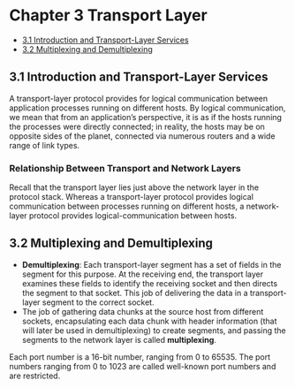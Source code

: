# Chapter 3 Transport Layer

- [3.1 Introduction and Transport-Layer Services](#31-Introduction-and-Transport-Layer-Services)
- [3.2 Multiplexing and Demultiplexing](#32-Multiplexing-and-Demultiplexing)

## 3.1 Introduction and Transport-Layer Services

A transport-layer protocol provides for logical communication between application processes running
on different hosts. By logical communication, we mean that from an application’s perspective, it is as if
the hosts running the processes were directly connected; in reality, the hosts may be on opposite sides
of the planet, connected via numerous routers and a wide range of link types.

### Relationship Between Transport and Network Layers

Recall that the transport layer lies just above the network layer in the protocol stack. Whereas a
transport-layer protocol provides logical communication between processes running on different hosts, a network-layer protocol provides logical-communication between
hosts.

## 3.2 Multiplexing and Demultiplexing

- **Demultiplexing**: Each transport-layer segment has a set of fields in the segment for this purpose. At the receiving end, the transport layer examines these fields to identify the receiving socket and then directs the segment to that socket. This job of delivering the data in a transport-layer segment to the correct socket.
- The job of gathering data chunks at the source host from different sockets, encapsulating each data chunk with header information (that will later be used in demultiplexing) to create segments, and passing the segments to the network layer is called **multiplexing**.

Each port number is a 16-bit number, ranging from 0 to 65535. The port numbers ranging from 0 to 1023 are called well-known port numbers and are restricted.
